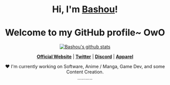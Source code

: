 <!-- <p align="center">
  <a href="https://bashoudev.ga"><img src="Banner Twitter.png" alt="Bashou's Banner. If the image does not appear GitHub CDN is down or someting is wrong with your browser"></a>
</p> --> 

<h1 align="center">Hi, I'm <a href="https://bashoudev.ga">Bashou</a>!</h1>
<h1 align="center">Welcome to my GitHub profile~ OwO</h1>

<p align="center">
  <a href="https://github.com/bashoudev"><img src="https://github-readme-stats.vercel.app/api?username=bashoudev&hide_border=true&show_icons=true" alt="Bashou's github stats"></a>
</p>

<p align="center">
  <strong><a href="https://bashoudev.ga">Official Website</a></strong> |
  <strong><a href="https://twitter.com/bashou">Twitter</a></strong> |
  <strong><a href="https://bashoudev.ga/error">Discord</a></strong> |
  <strong><a href="https://shop.bashoudev.ga/">Apparel</a></strong> 
</p>

<p align="center">❤ I'm currently working on Software, Anime / Manga, Game Dev, and some Content Creation.</p>
<p align="center" style="font-size:2px;"> README.md inspired from edisonlee55 on github.</p>
